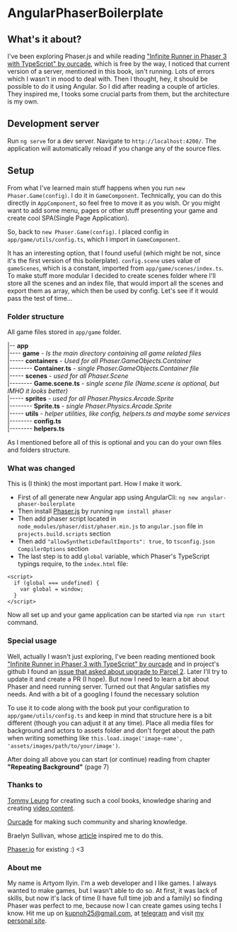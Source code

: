 # AngularPhaserBoilerplate

## What's it about?

I've been exploring Phaser.js and while reading ["Infinite Runner in Phaser 3 with TypeScript" by ourcade](https://ourcade.co/books/infinite-runner-phaser3/), which is free by the way, I noticed that current version of a server, mentioned in this book, isn't running. Lots of errors which I wasn't in mood to deal with.
Then I thought, hey, it should be possible to do it using Angular. So I did after reading a couple of articles. They inspired me, I tooks some crucial parts from them, but the architecture is my own.

## Development server

Run `ng serve` for a dev server. Navigate to `http://localhost:4200/`. The application will automatically reload if you change any of the source files.

## Setup

From what I've learned main stuff happens when you run ```new Phaser.Game(config)```. I do it in `GameComponent`. Technically, you can do this directly in `AppComponent`, so feel free to move it as you wish. Or you might want to add some menu, pages or other stuff presenting your game and create cool SPA(Single Page Application).

So, back to `new Phaser.Game(config)`. I placed config in `app/game/utils/config.ts`, which I import in `GameComponent`.

It has an interesting option, that I found useful (which might be not, since it's the first version of this boilerplate). `config.scene` uses value of `gameScenes`, which is a constant, imported from `app/game/scenes/index.ts`. To make stuff more modular I decided to create scenes folder where I'll store all the scenes and an index file, that would import all the scenes and export them as array, which then be used by config. Let's see if it would pass the test of time...

### Folder structure

All game files stored in `app/game` folder.

|-- **app** <br>
|---- **game** - _Is the main directory containing all game related files_<br>
|----- **containers** - _Used for all Phaser.GameObjects.Container_<br>
|-------- **Container.ts** - _single Phaser.GameObjects.Container file_<br>
|----- **scenes** - _used for all Phaser.Scene_<br>
|-------- **Game.scene.ts** - _single scene file (Name.scene is optional, but IMHO it looks better)_<br>
|----- **sprites** - _used for all Phaser.Physics.Arcade.Sprite_<br>
|-------- **Sprite.ts** - _single Phaser.Physics.Arcade.Sprite_<br>
|----- **utils** - _helper utilities, like config, helpers.ts and maybe some services_<br>
|-------- **config.ts** <br>
|-------- **helpers.ts** <br>

As I mentioned before all of this is optional and you can do your own files and folders structure.

### What was changed
This is (I think) the most important part. How I make it work.

- First of all generate new Angular app using AngularCli:
`ng new angular-phaser-boilerplate`
- Then install [Phaser.js](https://phaser.io/) by running `npm install phaser`
- Then add phaser script located in `node_modules/phaser/dist/phaser.min.js` to `angular.json` file in `projects.build.scripts` section
- Then add `"allowSyntheticDefaultImports": true,` to `tsconfig.json` `CompilerOptions` section
- The last step is to add `global` variable, which Phaser's TypeScript typings require, to the `index.html` file:
```
<script>
  if (global === undefined) {
    var global = window;
  }
</script>
```
Now all set up and your game application can be started via `npm run start` command.

### Special usage
Well, actually I wasn't just exploring, I've been reading mentioned book ["Infinite Runner in Phaser 3 with TypeScript" by ourcade](https://ourcade.co/books/infinite-runner-phaser3/) and in project's github I found an [issue that asked about upgrade to Parcel 2](https://github.com/ourcade/infinite-runner-template-phaser3/issues/3). Later I'll try to update it and create a PR (I hope). But now I need to learn a bit about Phaser and need running server. Turned out that Angular satisfies my needs. And with a bit of a googling I found the necessary solution 

To use it to code along with the book put your configuration to `app/game/utils/config.ts` and keep in mind that structure here is a bit different (though you can adjust it at any time). Place all media files for background and actors to assets folder and don't forget about the path when writing something like `this.load.image('image-name', 'assets/images/path/to/your/image')`.

After doing all above you can start (or continue) reading from chapter **"Repeating Background"** (page 7)

### Thanks to 
[Tommy Leung](https://twitter.com/iamSuperTommy) for creating such a cool books, knowledge sharing and creating [video content](https://www.youtube.com/@supertommy).

[Ourcade](https://ourcade.co/) for making such community and sharing knowledge.

Braelyn Sullivan, whose [article](https://braelynnn.medium.com/using-phaser-in-an-angular-8-component-53644a2280e3) inspired me to do this.

[Phaser.io](https://phaser.io/) for existing :) <3

### About me
My name is Artyom Ilyin. I'm a web developer and I like games. I always wanted to make games, but I wasn't able to do so. At first, it was lack of skills, but now it's lack of time (I have full time job and a family) so finding Phaser was perfect to me, because now I can create games using techs I know. Hit me up on kupnoh25@gmail.com, at [telegram](https://t.me/itilin) and visit [my personal site](https://itilin.by).
